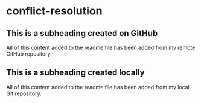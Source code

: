 # conflict-resolution

## This is a subheading created on GitHub

All of this content added to the readme file has been added from my remote GitHub repository.


## This is a subheading created locally

All of this content added to the readme file has been added from my local Git repository.